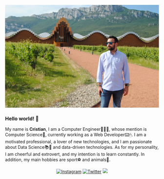 
<!--
**cifucg/cifucg** is a ✨ _special_ ✨ repository because its `README.md` (this file) appears on your GitHub profile.

Here are some ideas to get you started:

- 🔭 I’m currently working on ...
- 🌱 I’m currently learning ...
- 👯 I’m looking to collaborate on ...
- 🤔 I’m looking for help with ...
- 💬 Ask me about ...
- 📫 How to reach me: ...
- 😄 Pronouns: ...
- ⚡ Fun fact: ...
-->

![cifucg](https://github.com/cifucg/cifucg/blob/master/portada.JPG)

### Hello world! 👋

My name is <b>Cristian</b>, I am a Computer Engineer👨🏻‍💻, whose mention is Computer Science🔬, currently working as a Web Developer⌨️🖱. I am a motivated professional, a lover of new technologies, and I am passionate about Data Science📚🧪 and data-driven technologies. As for my personality, I am cheerful and extrovert, and my intention is to learn constantly.
In addition, my main hobbies are sport⚽️ and animals🐣.

<p align="center">
  <a href="https://www.instagram.com/cifucg/"><img src="https://img.shields.io/badge/Instagram--_.svg?style=social&logo=instagram" alt="Instagram"></a>
  <a href="https://twitter.com/cifucg"><img src="https://img.shields.io/badge/Twitter--_.svg?style=social&logo=twitter" alt="Twitter"></a>
  <a href="https://www.ccifuentes.com"><img src="https://img.shields.io/badge/WebPage-Personal%20Web%20Page-blue"></a>
</p>

